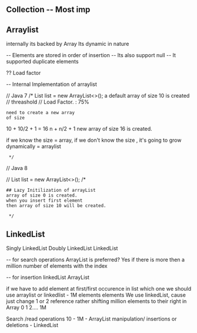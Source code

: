 
## Collection -- Most imp

## Arraylist
internally its backed by Array
Its dynamic in nature

-- Elements are stored in order of insertion
-- Its also support null 
-- It supported duplicate elements 

?? Load factor


-- Internal Implementation of arraylist

// Java 7 /* List list = new ArrayList<>(); a default array of size 10 is created // threashold // Load Factor. : 75%

    need to create a new array
    of size

10 + 10/2 + 1     = 16
n + n/2 + 1
new array of size 16 is created.

if we know the size = array, if we don't know the size , it's going to grow dynamically = arraylist

     */
// Java 8

//  List<Integer> list = new ArrayList<>();
/*

    ## Lazy Initilization of arrayList
    array of size 0 is created.
    when you insert first element
    then array of size 10 will be created.

     */

## LinkedList
Singly LinkedList
Doubly LinkedList
LinkedList



-- for search operations ArrayList is preferred? Yes if there is more then a million number of elements with the index

-- for insertion linkedList ArrayList

if we have to add element at first/first occurence in list which one we should use arraylist or linkedlist - 1M elements elements
We use linkedList, cause just change 1 or 2 reference rather shifting million elements to their right in Array
0 1 2.... 1M

Search /read operations 10 - 1M - ArrayList manipulation/ insertions or deletions - LinkedList